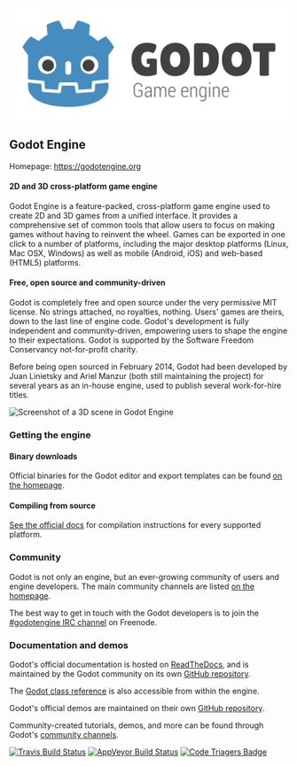 [![Godot Engine logo](/logo.png)](https://godotengine.org)

## Godot Engine

Homepage: https://godotengine.org

#### 2D and 3D cross-platform game engine

Godot Engine is a feature-packed, cross-platform game engine used to create 2D
and 3D games from a unified interface. It provides a comprehensive set of
common tools that allow users to focus on making games without having to
reinvent the wheel. Games can be exported in one click to a number of platforms,
including the major desktop platforms (Linux, Mac OSX, Windows) as well as 
mobile (Android, iOS) and web-based (HTML5) platforms.

#### Free, open source and community-driven

Godot is completely free and open source under the very permissive MIT license.
No strings attached, no royalties, nothing. Users' games are theirs, down
to the last line of engine code. Godot's development is fully independent and
community-driven, empowering users to shape the engine to their expectations.
Godot is supported by the Software Freedom Conservancy not-for-profit charity.

Before being open sourced in February 2014, Godot had been developed by Juan
Linietsky and Ariel Manzur (both still maintaining the project) for several
years as an in-house engine, used to publish several work-for-hire titles.

![Screenshot of a 3D scene in Godot Engine](https://download.tuxfamily.org/godotengine/media/screenshots/editor_3d_fracteed.jpg)

### Getting the engine

#### Binary downloads

Official binaries for the Godot editor and export templates can be found
[on the homepage](https://godotengine.org/download).

#### Compiling from source

[See the official docs](http://docs.godotengine.org/en/latest/development/compiling/)
for compilation instructions for every supported platform.

### Community

Godot is not only an engine, but an ever-growing community of users and engine
developers. The main community channels are listed [on the homepage](https://godotengine.org/community).

The best way to get in touch with the Godot developers is to join the
[#godotengine IRC channel](https://webchat.freenode.net/?channels=godotengine)
on Freenode.

### Documentation and demos

Godot's official documentation is hosted on [ReadTheDocs](http://docs.godotengine.org), and
is maintained by the Godot community on its own [GitHub repository](https://github.com/godotengine/godot-docs).

The [Godot class reference](http://docs.godotengine.org/en/latest/classes/)
is also accessible from within the engine.

Godot's official demos are maintained on their own [GitHub repository](https://github.com/godotengine/godot-demo-projects).

Community-created tutorials, demos, and more can be found through Godot's
[community channels](https://godotengine.org/community).

[![Travis Build Status](https://travis-ci.org/godotengine/godot.svg?branch=master)](https://travis-ci.org/godotengine/godot)
[![AppVeyor Build Status](https://ci.appveyor.com/api/projects/status/bfiihqq6byxsjxxh/branch/master?svg=true)](https://ci.appveyor.com/project/akien-mga/godot)
[![Code Triagers Badge](https://www.codetriage.com/godotengine/godot/badges/users.svg)](https://www.codetriage.com/godotengine/godot)
